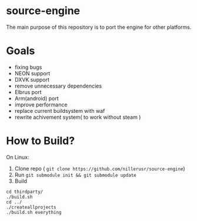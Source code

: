 # source-engine
The main purpose of this repository is to port the engine for other platforms.
# Goals
* fixing bugs
* NEON support
* DXVK support
* remove unnecessary dependencies
* Elbrus port
* Arm(android) port
* improve performance
* replace current buildsystem with waf
* rewrite achivement system( to work without steam )
# How to Build?
On Linux:
1. Clone repo ( ```git clone https://github.com/nillerusr/source-engine```)
2. Run ```git submodule init && git submodule update```
3. Build
```
cd thirdparty/
./build.sh
cd ../
./createallprojects
./build.sh everything
```
